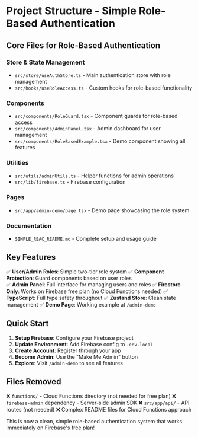 # Project Structure - Simple Role-Based Authentication

## Core Files for Role-Based Authentication

### Store & State Management
- `src/store/useAuthStore.ts` - Main authentication store with role management
- `src/hooks/useRoleAccess.ts` - Custom hooks for role-based functionality

### Components
- `src/components/RoleGuard.tsx` - Component guards for role-based access
- `src/components/AdminPanel.tsx` - Admin dashboard for user management
- `src/components/RoleBasedExample.tsx` - Demo component showing all features

### Utilities
- `src/utils/adminUtils.ts` - Helper functions for admin operations
- `src/lib/firebase.ts` - Firebase configuration

### Pages
- `src/app/admin-demo/page.tsx` - Demo page showcasing the role system

### Documentation
- `SIMPLE_RBAC_README.md` - Complete setup and usage guide

## Key Features

✅ **User/Admin Roles**: Simple two-tier role system
✅ **Component Protection**: Guard components based on user roles  
✅ **Admin Panel**: Full interface for managing users and roles
✅ **Firestore Only**: Works on Firebase free plan (no Cloud Functions needed)
✅ **TypeScript**: Full type safety throughout
✅ **Zustand Store**: Clean state management
✅ **Demo Page**: Working example at `/admin-demo`

## Quick Start

1. **Setup Firebase**: Configure your Firebase project
2. **Update Environment**: Add Firebase config to `.env.local`
3. **Create Account**: Register through your app
4. **Become Admin**: Use the "Make Me Admin" button
5. **Explore**: Visit `/admin-demo` to see all features

## Files Removed

❌ `functions/` - Cloud Functions directory (not needed for free plan)
❌ `firebase-admin` dependency - Server-side admin SDK
❌ `src/app/api/` - API routes (not needed)
❌ Complex README files for Cloud Functions approach

This is now a clean, simple role-based authentication system that works immediately on Firebase's free plan!
